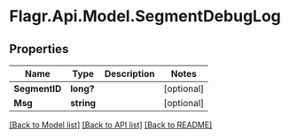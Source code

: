 # Flagr.Api.Model.SegmentDebugLog
## Properties

Name | Type | Description | Notes
------------ | ------------- | ------------- | -------------
**SegmentID** | **long?** |  | [optional] 
**Msg** | **string** |  | [optional] 

[[Back to Model list]](../README.md#documentation-for-models) [[Back to API list]](../README.md#documentation-for-api-endpoints) [[Back to README]](../README.md)


